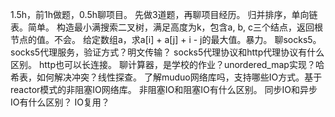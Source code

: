 1.5h，前1h做题，0.5h聊项目。
先做3道题，再聊项目经历。
归并排序，单向链表。简单。
构造最小满搜索二叉树，满足高度为k，包含a, b, c三个结点，返回根节点的值。不会。
给定数组a，求a[i] + a[j] + i - j的最大值。暴力。
聊socks5。socks5代理服务，验证方式？明文传输？
socks5代理协议和http代理协议有什么区别。
http也可以长连接。
聊计算器，是学校的作业？unordered_map实现？哈希表，如何解决冲突？线性探查。
了解muduo网络库吗，支持哪些IO方式。基于reactor模式的非阻塞IO网络库。
非阻塞IO和阻塞IO有什么区别。
同步IO和异步IO有什么区别？
IO复用？
